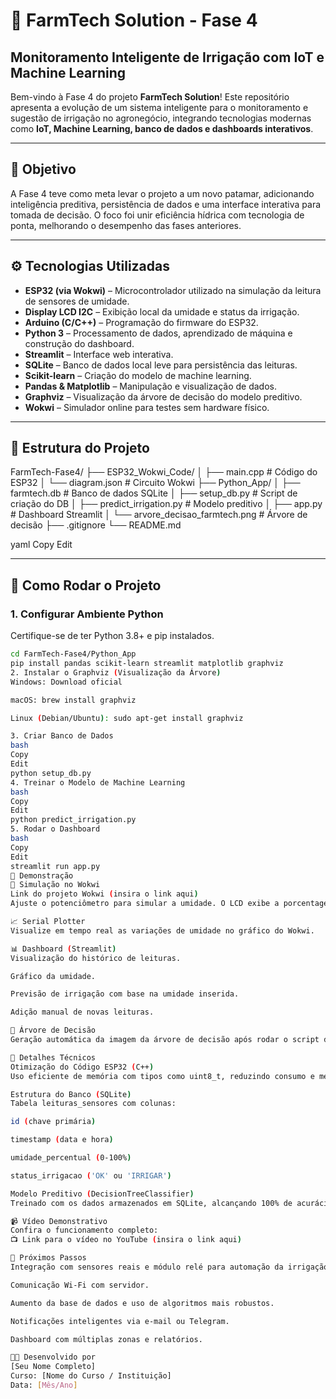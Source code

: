 # 🌿 FarmTech Solution - Fase 4  
## Monitoramento Inteligente de Irrigação com IoT e Machine Learning  

Bem-vindo à Fase 4 do projeto **FarmTech Solution**! Este repositório apresenta a evolução de um sistema inteligente para o monitoramento e sugestão de irrigação no agronegócio, integrando tecnologias modernas como **IoT, Machine Learning, banco de dados e dashboards interativos**.

---

## 🎯 Objetivo  

A Fase 4 teve como meta levar o projeto a um novo patamar, adicionando inteligência preditiva, persistência de dados e uma interface interativa para tomada de decisão. O foco foi unir eficiência hídrica com tecnologia de ponta, melhorando o desempenho das fases anteriores.

---

## ⚙️ Tecnologias Utilizadas

- **ESP32 (via Wokwi)** – Microcontrolador utilizado na simulação da leitura de sensores de umidade.
- **Display LCD I2C** – Exibição local da umidade e status da irrigação.
- **Arduino (C/C++)** – Programação do firmware do ESP32.
- **Python 3** – Processamento de dados, aprendizado de máquina e construção do dashboard.
- **Streamlit** – Interface web interativa.
- **SQLite** – Banco de dados local leve para persistência das leituras.
- **Scikit-learn** – Criação do modelo de machine learning.
- **Pandas & Matplotlib** – Manipulação e visualização de dados.
- **Graphviz** – Visualização da árvore de decisão do modelo preditivo.
- **Wokwi** – Simulador online para testes sem hardware físico.

---

## 📁 Estrutura do Projeto

FarmTech-Fase4/
├── ESP32_Wokwi_Code/
│ ├── main.cpp # Código do ESP32
│ └── diagram.json # Circuito Wokwi
├── Python_App/
│ ├── farmtech.db # Banco de dados SQLite
│ ├── setup_db.py # Script de criação do DB
│ ├── predict_irrigation.py # Modelo preditivo
│ ├── app.py # Dashboard Streamlit
│ └── arvore_decisao_farmtech.png # Árvore de decisão
├── .gitignore
└── README.md

yaml
Copy
Edit

---

## 🚀 Como Rodar o Projeto  

### 1. Configurar Ambiente Python  
Certifique-se de ter Python 3.8+ e pip instalados.

```bash
cd FarmTech-Fase4/Python_App
pip install pandas scikit-learn streamlit matplotlib graphviz
2. Instalar o Graphviz (Visualização da Árvore)
Windows: Download oficial

macOS: brew install graphviz

Linux (Debian/Ubuntu): sudo apt-get install graphviz

3. Criar Banco de Dados
bash
Copy
Edit
python setup_db.py
4. Treinar o Modelo de Machine Learning
bash
Copy
Edit
python predict_irrigation.py
5. Rodar o Dashboard
bash
Copy
Edit
streamlit run app.py
🧪 Demonstração
🔌 Simulação no Wokwi
Link do projeto Wokwi (insira o link aqui)
Ajuste o potenciômetro para simular a umidade. O LCD exibe a porcentagem e o status (“OK” ou “IRRIGAR”).

📈 Serial Plotter
Visualize em tempo real as variações de umidade no gráfico do Wokwi.

📊 Dashboard (Streamlit)
Visualização do histórico de leituras.

Gráfico da umidade.

Previsão de irrigação com base na umidade inserida.

Adição manual de novas leituras.

🌳 Árvore de Decisão
Geração automática da imagem da árvore de decisão após rodar o script do modelo.

🧠 Detalhes Técnicos
Otimização do Código ESP32 (C++)
Uso eficiente de memória com tipos como uint8_t, reduzindo consumo e melhorando a performance no microcontrolador.

Estrutura do Banco (SQLite)
Tabela leituras_sensores com colunas:

id (chave primária)

timestamp (data e hora)

umidade_percentual (0-100%)

status_irrigacao ('OK' ou 'IRRIGAR')

Modelo Preditivo (DecisionTreeClassifier)
Treinado com os dados armazenados em SQLite, alcançando 100% de acurácia com os dados de teste (valores sintéticos).

📹 Vídeo Demonstrativo
Confira o funcionamento completo:
📺 Link para o vídeo no YouTube (insira o link aqui)

🔮 Próximos Passos
Integração com sensores reais e módulo relé para automação da irrigação.

Comunicação Wi-Fi com servidor.

Aumento da base de dados e uso de algoritmos mais robustos.

Notificações inteligentes via e-mail ou Telegram.

Dashboard com múltiplas zonas e relatórios.

👨‍💻 Desenvolvido por
[Seu Nome Completo]
Curso: [Nome do Curso / Instituição]
Data: [Mês/Ano]
